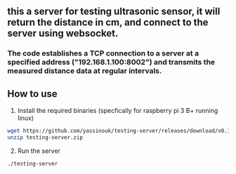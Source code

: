 ## this a server for testing ultrasonic sensor, it will return the distance in cm, and connect to the server using websocket.

### The code establishes a TCP connection to a server at a specified address ("192.168.1.100:8002") and transmits the measured distance data at regular intervals.
## How to use
1. Install the required binaries (specfically for raspberry pi 3 B+ running linux)
```bash
wget https://github.com/yassinouk/testing-server/releases/download/v0.1.0-alpha/testing-server.zip
unzip testing-server.zip
```
2. Run the server
```bash
./testing-server
```



